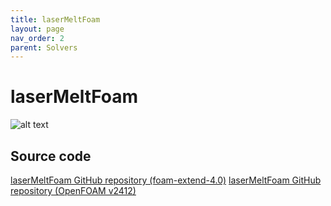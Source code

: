 ```yaml
---
title: laserMeltFoam
layout: page
nav_order: 2
parent: Solvers
---
```


# laserMeltFoam

![alt text](../example_sim.gif)


## Source code
[laserMeltFoam GitHub repository (foam-extend-4.0)](https://github.com/tomflint22/beamWeldFoam)
[laserMeltFoam GitHub repository (OpenFOAM v2412)](https://github.com/laserbeamfoam/laserMeltFoam)